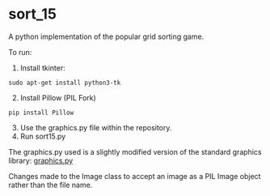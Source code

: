 # sort_15
A python implementation of the popular grid sorting game.

To run:
1. Install tkinter:
```
sudo apt-get install python3-tk
```
2. Install Pillow (PIL Fork)
```
pip install Pillow
```
3. Use the graphics.py file within the repository. 
4. Run sort15.py


The graphics.py used is a slightly modified version of the standard graphics library:
[graphics.py](http://mcsp.wartburg.edu/zelle/python/graphics.py)

Changes made to the Image class to accept an image as a PIL Image object rather than the file name.
